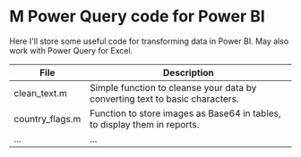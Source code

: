 # M Power Query code for Power BI
Here I'll store some useful code for transforming data in Power BI. May also work with Power Query for Excel.

| File  | Description |
| ------------- | ------------- |
| clean_text.m  | Simple function to cleanse your data by converting text to basic characters. |
| country_flags.m  | Function to store images as Base64 in tables, to display them in reports. |
| ... | ... |
